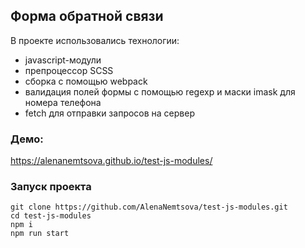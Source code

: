 ## Форма обратной связи

В проекте использовались технологии: 
* javascript-модули
* препроцессор SCSS
* сборка с помощью webpack
* валидация полей формы с помощью regexp и маски imask для номера телефона
* fetch для отправки запросов на сервер

### Демо:
https://alenanemtsova.github.io/test-js-modules/

### Запуск проекта
```
git clone https://github.com/AlenaNemtsova/test-js-modules.git
cd test-js-modules
npm i
npm run start
```
